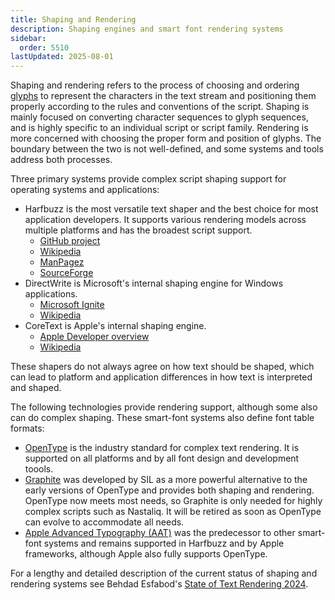 ```yaml
---
title: Shaping and Rendering
description: Shaping engines and smart font rendering systems
sidebar:
  order: 5510
lastUpdated: 2025-08-01
---
```


Shaping and rendering refers to the process of choosing and ordering [glyphs](/reference/glossary) to represent the characters in the text stream and positioning them properly according to the rules and conventions of the script. Shaping is mainly focused on converting character sequences to glyph sequences, and is highly specific to an individual script or script family. Rendering is more concerned with choosing the proper form and position of glyphs. The boundary between the two is not well-defined, and some systems and tools address both processes.

Three primary systems provide complex script shaping support for operating systems and applications:

- Harfbuzz is the most versatile text shaper and the best choice for most application developers. It supports various rendering models across multiple platforms and has the broadest script support. 
  - [GitHub project][harfbuzz-github]
  - [Wikipedia][harfbuzz-wiki]
  - [ManPagez][harfbuzz-manpagez]
  - [SourceForge][harfbuzz-sourceforge]
- DirectWrite is Microsoft's internal shaping engine for Windows applications.
  - [Microsoft Ignite][directwrite-ms-ignite]
  - [Wikipedia][directwrite-wiki]
- CoreText is Apple's internal shaping engine.
  - [Apple Developer overview][coretext-apple-developer]
  - [Wikipedia][coretext-wikipedia]

These shapers do not always agree on how text should be shaped, which can lead to platform and application differences in how text is interpreted and shaped.

The following technologies provide rendering support, although some also can do complex shaping. These smart-font systems also define font table formats:

- [OpenType][opentype] is the industry standard for complex text rendering. It is supported on all platforms and by all font design and development toools.
- [Graphite][graphite] was developed by SIL as a more powerful alternative to the early versions of OpenType and provides both shaping and rendering. OpenType now meets most needs, so Graphite is only needed for highly complex scripts such as Nastaliq. It will be retired as soon as OpenType can evolve to accommodate all needs.
- [Apple Advanced Typography (AAT)][aat] was the predecessor to other smart-font systems and remains supported in Harfbuzz and by Apple frameworks, although Apple also fully supports OpenType.

For a lengthy and detailed description of the current status of shaping and rendering systems see Behdad Esfabod's [State of Text Rendering 2024][esfabod2024].


[esfabod2024]: https://behdad.org/text2024/
[harfbuzz-github]: https://github.com/harfbuzz/harfbuzz/wiki
[harfbuzz-wiki]: https://en.wikipedia.org/wiki/HarfBuzz
[harfbuzz-manpagez]: https://www.manpagez.com/html/harfbuzz/harfbuzz-8.4.0/what-is-harfbuzz.php
[harfbuzz-sourceforge]: https://sourceforge.net/projects/harfbuzz.mirror/
[directwrite-ms-ignite]: https://learn.microsoft.com/en-us/windows/win32/directwrite/direct-write-portal
[directwrite-wiki]:https://en.wikipedia.org/wiki/DirectWrite
[coretext-apple-developer]: https://developer.apple.com/library/archive/documentation/StringsTextFonts/Conceptual/CoreText_Programming/Overview/Overview.html
[coretext-wikipedia]: https://en.wikipedia.org/wiki/Core_Text
[opentype]: /topics/fonts/opentype
[opentype-ms-documentation]: https://learn.microsoft.com/en-us/typography/opentype/
[graphite]: https://graphite.sil.org/
[aat]: https://developer.apple.com/fonts/TrueType-Reference-Manual/RM06/Chap6AATIntro.html